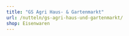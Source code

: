 ```yaml
---
title: "GS Agri Haus- & Gartenmarkt"
url: /nutteln/gs-agri-haus-und-gartenmarkt/
shop: Eisenwaren
---
```

